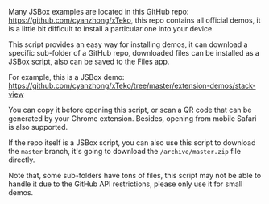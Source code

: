 Many JSBox examples are located in this GitHub repo: https://github.com/cyanzhong/xTeko, this repo contains all official
demos, it is a little bit difficult to install a particular one into your device.

This script provides an easy way for installing demos, it can download a specific sub-folder of a GitHub repo,
downloaded files can be installed as a JSBox script, also can be saved to the Files app.

For example, this is a JSBox demo: https://github.com/cyanzhong/xTeko/tree/master/extension-demos/stack-view

You can copy it before opening this script, or scan a QR code that can be generated by your Chrome extension. Besides,
opening from mobile Safari is also supported.

If the repo itself is a JSBox script, you can also use this script to download the `master` branch, it's going to
download the `/archive/master.zip` file directly.

Note that, some sub-folders have tons of files, this script may not be able to handle it due to the GitHub API
restrictions, please only use it for small demos.